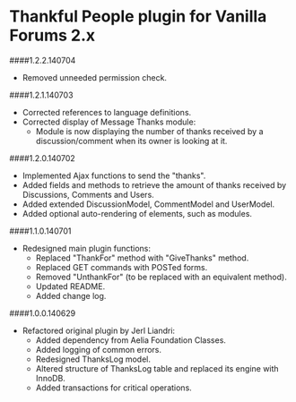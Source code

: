 # Thankful People plugin for Vanilla Forums 2.x

####1.2.2.140704
* Removed unneeded permission check.

####1.2.1.140703
* Corrected references to language definitions.
* Corrected display of Message Thanks module:
	* Module is now displaying the number of thanks received by a discussion/comment when its owner is looking at it.

####1.2.0.140702
* Implemented Ajax functions to send the "thanks".
* Added fields and methods to retrieve the amount of thanks received by Discussions, Comments and Users.
* Added extended DiscussionModel, CommentModel and UserModel.
* Added optional auto-rendering of elements, such as modules.

####1.1.0.140701
* Redesigned main plugin functions:
	* Replaced "ThankFor" method with "GiveThanks" method.
	* Replaced GET commands with POSTed forms.
	* Removed "UnthankFor" (to be replaced with an equivalent method).
	* Updated README.
	* Added change log.

####1.0.0.140629
* Refactored original plugin by Jerl Liandri:
	* Added dependency from Aelia Foundation Classes.
	* Added logging of common errors.
	* Redesigned ThanksLog model.
	* Altered structure of ThanksLog table and replaced its engine with InnoDB.
	* Added transactions for critical operations.
